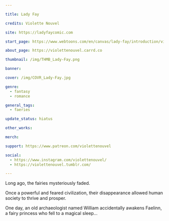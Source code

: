 ```yaml
---

title: Lady Fay

credits: Violette Nouvel

site: https://ladyfaycomic.com

start_page: https://www.webtoons.com/en/canvas/lady-fay/introduction/viewer?title_no=753413&episode_no=2

about_page: https://violettenouvel.carrd.co

thumbnail: /img/THMB_Lady-Fay.png

banner:

cover: /img/COVR_Lady-Fay.jpg

genre: 
  - fantasy
  - romance

general_tags: 
  - faeries

update_status: hiatus

other_works:

merch: 

support: https://www.patreon.com/violettenouvel

social: 
  - https://www.instagram.com/violettenouvel/
  - https://violettenouvel.tumblr.com/

---
```


Long ago, the fairies mysteriously faded.

Once a powerful and feared civilization, their disappearance allowed human society to thrive and prosper.

One day, an old archaeologist named William accidentally awakens Faelinn, a fairy princess who fell to a magical sleep...